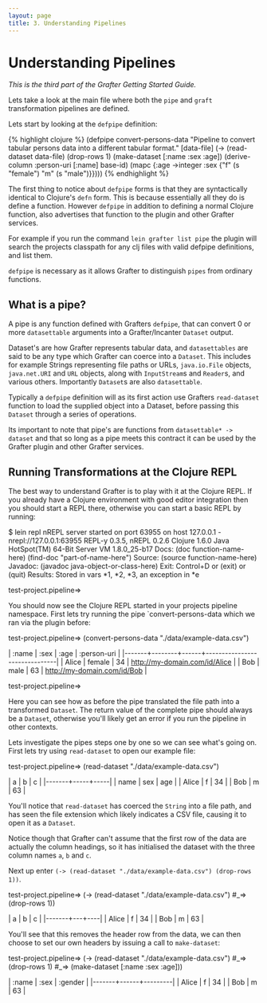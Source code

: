 ```yaml
---
layout: page
title: 3. Understanding Pipelines
---
```


# Understanding Pipelines

*This is the third part of the Grafter Getting Started Guide.*

Lets take a look at the main file where both the `pipe` and `graft`
transformation pipelines are defined.

Lets start by looking at the `defpipe` definition:

{% highlight clojure %}
(defpipe convert-persons-data
  "Pipeline to convert tabular persons data into a different tabular format."
  [data-file]
  (-> (read-dataset data-file)
      (drop-rows 1)
      (make-dataset [:name :sex :age])
      (derive-column :person-uri [:name] base-id)
      (mapc {:age ->integer
             :sex {"f" (s "female")
                   "m" (s "male")}})))
{% endhighlight %}

The first thing to notice about `defpipe` forms is that they are
syntactically identical to Clojure's `defn` form.  This is because
essentially all they do is define a function.  However `defpipe` in
addition to defining a normal Clojure function, also advertises that
function to the plugin and other Grafter services.

For example if you run the command `lein grafter list pipe` the plugin
will search the projects classpath for any clj files with valid
defpipe definitions, and list them.

`defpipe` is necessary as it allows Grafter to distinguish `pipes`
from ordinary functions.

## What is a pipe?

A pipe is any function defined with Grafters `defpipe`, that can
convert 0 or more `datasettable` arguments into a Grafter/Incanter
`Dataset` output.

Dataset's are how Grafter represents tabular data, and `datasettables`
are said to be any type which Grafter can coerce into a `Dataset`.  This
includes for example Strings representing file paths or URLs,
`java.io.File` objects, `java.net.URI` and `URL` objects, along with
`InputStream`s and `Reader`s, and various others.  Importantly
`Dataset`s are also `datasettable`.

Typically a `defpipe` definition will as its first action use Grafters
`read-dataset` function to load the supplied object into a Dataset,
before passing this `Dataset` through a series of operations.

Its important to note that pipe's are functions from `datasettable* ->
dataset` and that so long as a pipe meets this contract it can be used
by the Grafter plugin and other Grafter services.

## Running Transformations at the Clojure REPL

The best way to understand Grafter is to play with it at the Clojure
REPL.  If you already have a Clojure environment with good editor
integration then you should start a REPL there, otherwise you can
start a basic REPL by running:

<div class="terminal-wrapper">
  <div class="terminal-inner">$ lein repl
nREPL server started on port 63955 on host 127.0.0.1 - nrepl://127.0.0.1:63955
REPL-y 0.3.5, nREPL 0.2.6
Clojure 1.6.0
Java HotSpot(TM) 64-Bit Server VM 1.8.0_25-b17
    Docs: (doc function-name-here)
          (find-doc "part-of-name-here")
  Source: (source function-name-here)
 Javadoc: (javadoc java-object-or-class-here)
    Exit: Control+D or (exit) or (quit)
 Results: Stored in vars *1, *2, *3, an exception in *e

test-project.pipeline=&gt;</div>
</div>

You should now see the Clojure REPL started in your projects pipeline
namespace.  First lets try running the pipe `convert-persons-data
which we ran via the plugin before:

<div class="terminal-wrapper">
  <div class="terminal-inner">
test-project.pipeline=&gt; (convert-persons-data "./data/example-data.csv")

| :name |   :sex | :age |                   :person-uri |
|-------+--------+------+-------------------------------|
| Alice | female |   34 | http://my-domain.com/id/Alice |
|   Bob |   male |   63 |   http://my-domain.com/id/Bob |

test-project.pipeline=&gt;
</div>
</div>

Here you can see how as before the pipe translated the file path into
a transformed `Dataset`.  The return value of the complete pipe should
always be a `Dataset`, otherwise you'll likely get an error if you run
the pipeline in other contexts.

Lets investigate the pipes steps one by one so we can see what's going
on.  First lets try using `read-dataset` to open our example file:

<div class="terminal-wrapper">
<div class="terminal-inner">test-project.pipeline=&gt; (read-dataset "./data/example-data.csv")

|     a |   b |   c |
|-------+-----+-----|
|  name | sex | age |
| Alice |   f |  34 |
|   Bob |   m |  63 |
</div>
</div>

You'll notice that `read-dataset` has coerced the `String` into a file
path, and has seen the file extension which likely indicates a CSV
file, causing it to open it as a `Dataset`.

Notice though that Grafter can't assume that the first row of the data
are actually the column headings, so it has initialised the dataset
with the three column names `a`, `b` and `c`.

Next up enter `(-> (read-dataset "./data/example-data.csv") (drop-rows
1))`.

<div class="terminal-wrapper">
<div class="terminal-inner">test-project.pipeline=> (-> (read-dataset "./data/example-data.csv")
                   #_=>     (drop-rows 1))

|     a | b |  c |
|-------+---+----|
| Alice | f | 34 |
|   Bob | m | 63 |</div>
</div>

You'll see that this removes the header row from the data, we can then
choose to set our own headers by issuing a call to `make-dataset`:

<div class="terminal-wrapper">
<div class="terminal-inner">test-project.pipeline=> (-> (read-dataset "./data/example-data.csv")
                   #_=>     (drop-rows 1)
                   #_=>     (make-dataset [:name :sex :age]))

| :name | :sex | :gender |
|-------+------+---------|
| Alice |    f |      34 |
|   Bob |    m |      63 |</div>
</div>
